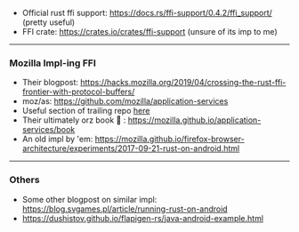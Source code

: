 * Official rust ffi support: https://docs.rs/ffi-support/0.4.2/ffi_support/ (pretty useful)
* FFI crate: https://crates.io/crates/ffi-support (unsure of its imp to me)
---
### Mozilla Impl-ing FFI
* Their blogpost: https://hacks.mozilla.org/2019/04/crossing-the-rust-ffi-frontier-with-protocol-buffers/
* moz/as: https://github.com/mozilla/application-services
* Useful section of trailing repo [here](https://github.com/mozilla/application-services/tree/72b827c3e0f883163762857fd766df1aeb060725/components/support) 
* Their ultimately orz book :pray: : https://mozilla.github.io/application-services/book 
* An old impl by 'em: https://mozilla.github.io/firefox-browser-architecture/experiments/2017-09-21-rust-on-android.html
---
### Others
* Some other blogpost on similar impl: https://blog.svgames.pl/article/running-rust-on-android
* https://dushistov.github.io/flapigen-rs/java-android-example.html
